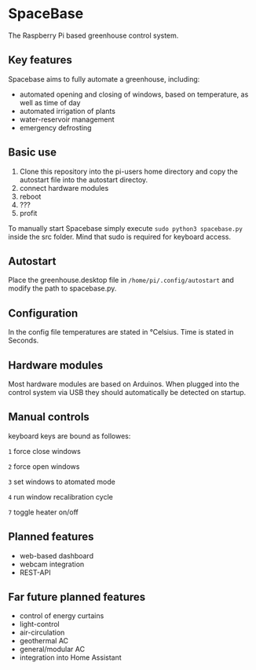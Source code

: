# SpaceBase
The Raspberry Pi based greenhouse control system.

## Key features 

Spacebase aims to fully automate a greenhouse, including:

* automated opening and closing of windows, based on temperature, as well as time of day
* automated irrigation of plants
* water-reservoir management
* emergency defrosting

## Basic use

1. Clone this repository into the pi-users home directory and copy the autostart file into the autostart directoy. 
2. connect hardware modules
3. reboot
4. ???
5. profit

To manually start Spacebase simply execute `sudo python3 spacebase.py` inside the src folder. Mind that sudo is required for keyboard access.

## Autostart

Place the greenhouse.desktop file in  `/home/pi/.config/autostart` and modify the path to spacebase.py.

## Configuration

In the config file temperatures are stated in °Celsius. Time is stated in Seconds.

## Hardware modules

Most hardware modules are based on Arduinos. When plugged into the control system via USB they should automatically be detected on startup.

## Manual controls

keyboard keys are bound as followes:

`1` force close windows

`2` force open windows

`3` set windows to atomated mode

`4` run window recalibration cycle

`7` toggle heater on/off

## Planned features

* web-based dashboard
* webcam integration
* REST-API

## Far future planned features

* control of energy curtains
* light-control
* air-circulation
* geothermal AC
* general/modular AC
* integration into Home Assistant